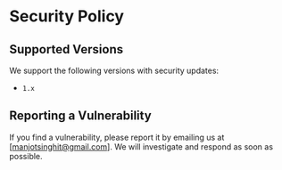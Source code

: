 # Security Policy

## Supported Versions

We support the following versions with security updates:

- `1.x`

## Reporting a Vulnerability

If you find a vulnerability, please report it by emailing us at [manjotsinghit@gmail.com]. We will investigate and respond as soon as possible.
